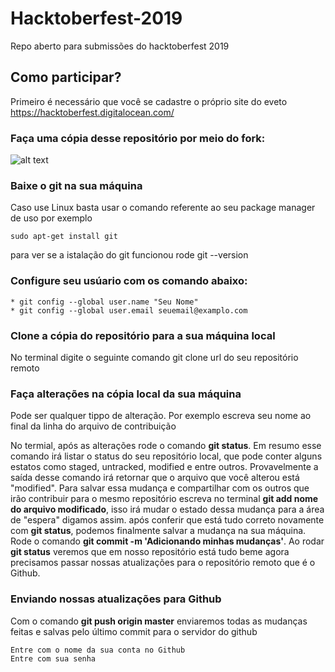 # Hacktoberfest-2019
Repo aberto para submissões do hacktoberfest 2019
## Como participar? 
Primeiro é necessário que você se cadastre o próprio site do eveto
https://hacktoberfest.digitalocean.com/


### Faça uma cópia desse repositório por meio do fork:

![alt text](https://raw.githubusercontent.com/username/projectname/branch/path/to/img.png)

### Baixe o git na sua máquina ###
Caso use Linux basta usar o comando referente ao seu package manager de uso por exemplo

```
sudo apt-get install git
```

para ver se a istalação do git funcionou rode 
git --version
### Configure seu usúario com os comando abaixo: ###
```
* git config --global user.name "Seu Nome"
* git config --global user.email seuemail@examplo.com
```

### Clone a cópia do repositório para a sua máquina local
 No terminal digite o seguinte comando
 git clone url do seu repositório remoto
 
 ### Faça alterações na cópia local da sua máquina
 Pode ser qualquer tippo de alteração. Por exemplo escreva seu nome ao final da linha do arquivo de contribuição
 
No termial, após as alterações rode o comando __git status__. Em resumo esse comando irá listar o status do seu repositório local, que pode conter alguns estatos como staged, untracked, modified e entre outros.
Provavelmente a saída desse comando irá retornar que o arquivo que você alterou está "modified". Para salvar essa mudança e compartilhar com os outros que irão contribuir para o mesmo repositório escreva no terminal __git add nome do arquivo modificado__, isso irá mudar o estado dessa mudança para a área de "espera" digamos assim. após conferir que está tudo correto novamente com __git status__, podemos finalmente salvar a mudança na sua máquina. Rode o comando __git commit -m 'Adicionando minhas mudanças'__.
Ao rodar __git status__ veremos que em nosso repositório está tudo beme agora precisamos passar nossas atualizações para o repositório remoto que é o Github.

### Enviando nossas atualizações para Github
Com o comando __git push origin master__ enviaremos todas as mudanças feitas e salvas pelo último commit para o servidor do github
```
Entre com o nome da sua conta no Github
Entre com sua senha 
```
 
